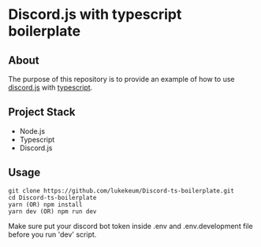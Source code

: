 # Discord.js with typescript boilerplate

## About

The purpose of this repository is to provide an example of how to use [discord.js](https://discord.js.org) with [typescript](https://www.typescriptlang.org/).

## Project Stack

- Node.js
- Typescript
- Discord.js

## Usage

```
git clone https://github.com/lukekeum/Discord-ts-boilerplate.git
cd Discord-ts-boilerplate
yarn (OR) npm install
yarn dev (OR) npm run dev
```

Make sure put your discord bot token inside .env and .env.development file before you run 'dev' script.
